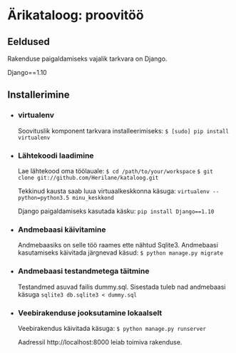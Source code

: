 # Ärikataloog: proovitöö

## Eeldused
Rakenduse paigaldamiseks vajalik tarkvara on Django.

Django==1.10

## Installerimine

* ### virtualenv
  Soovituslik komponent tarkvara installeerimiseks: 
  `$ [sudo] pip install virtualenv`

* ### Lähtekoodi laadimine
  Lae lähtekood oma töölauale:
  `$ cd /path/to/your/workspace`
  `$ git clone git://github.com/Herilane/kataloog.git`

  Tekkinud kausta saab luua virtuaalkeskkonna käsuga:
  `virtualenv --python=python3.5 minu_keskkond`
  
  Django paigaldamiseks kasutada käsku:
  `pip install Django==1.10`

* ### Andmebaasi käivitamine
  Andmebaasiks on selle töö raames ette nähtud Sqlite3. Andmebaasi kasutamiseks käivitada järgnevad käsud:
  `$ python manage.py migrate`

* ### Andmebaasi testandmetega täitmine
  Testandmed asuvad failis dummy.sql. Sisestada tuleb nad andmebaasi käsuga `sqlite3 db.sqlite3 < dummy.sql`

* ### Veebirakenduse jooksutamine lokaalselt
  Veebirakendus käivitada käsuga:
  `$ python manage.py runserver`

  Aadressil http://localhost:8000 leiab toimiva rakenduse.
